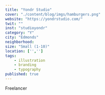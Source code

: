 ```yaml
---
title: "Yondr Studio"
cover: "./content/blog/imgs/hamburgers.png"
website: "https://yondrstudio.com/"
twit: ""
inst: "studioyondr"
category: "Y"
city: "Edmonds"
neighborhood:
size: "Small (1-10)"
location: ['','']
tags:
    - illustration
    - branding
    - typography
published: true
---
```


Freelancer
